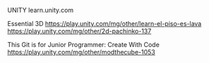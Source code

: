 UNITY
learn.unity.com

Essential 3D
https://play.unity.com/mg/other/learn-el-piso-es-lava
https://play.unity.com/mg/other/2d-pachinko-137


This Git is for 
Junior Programmer: Create With Code
https://play.unity.com/mg/other/modthecube-1053